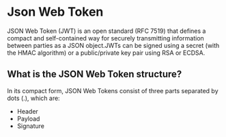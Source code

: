 # Json Web Token
JSON Web Token (JWT) is an open standard (RFC 7519) that defines a compact and self-contained way for securely transmitting information between parties as a JSON object.JWTs can be signed using a secret (with the HMAC algorithm) or a public/private key pair using RSA or ECDSA.

## What is the JSON Web Token structure?
In its compact form, JSON Web Tokens consist of three parts separated by dots (.), which are:

  - Header
  - Payload
  - Signature
